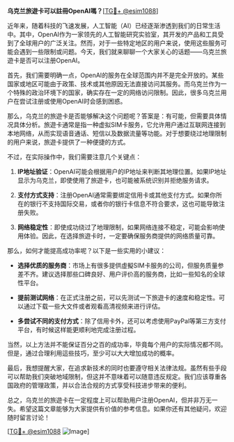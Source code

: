 **乌克兰旅遊卡可以註冊OpenAI嗎？**[[TG💪+ @esim1088](https://t.me/s/esim1088)]

近年来，随着科技的飞速发展，人工智能（AI）已经逐渐渗透到我们的日常生活中。其中，OpenAI作为一家领先的人工智能研究实验室，其开发的产品和工具受到了全球用户的广泛关注。然而，对于一些特定地区的用户来说，使用这些服务可能会遇到一些限制或问题。今天，我们就来聊聊一个大家关心的话题——乌克兰旅遊卡是否可以注册OpenAI。

首先，我们需要明确一点，OpenAI的服务在全球范围内并不是完全开放的。某些国家或地区可能由于政策、技术或其他原因无法直接访问其服务。而乌克兰作为一个特殊的政治环境下的国家，确实存在一定的网络访问限制。因此，很多乌克兰用户在尝试注册或使用OpenAI时会感到困惑。

那么，乌克兰的旅遊卡是否能够解决这个问题呢？答案是：有可能，但需要具体情况具体分析。旅遊卡通常是指一种虚拟SIM卡服务，它允许用户通过互联网连接到本地网络，从而实现语音通话、短信以及数据流量等功能。对于想要绕过地理限制的用户来说，旅遊卡提供了一种便捷的方式。

不过，在实际操作中，我们需要注意几个关键点：

1. **IP地址验证**：OpenAI可能会根据用户的IP地址来判断其地理位置。如果IP地址显示为乌克兰，即使使用了旅遊卡，也可能被系统识别并拒绝服务请求。
   
2. **支付方式支持**：注册OpenAI通常需要绑定信用卡或其他支付方式。如果你所在的银行不支持国际交易，或者你的银行卡信息不符合要求，这也可能导致注册失败。

3. **网络稳定性**：即使成功绕过了地理限制，如果网络连接不稳定，可能会影响使用体验。因此，在选择旅遊卡时，一定要确保服务商提供的网络质量可靠。

那么，如何才能提高成功率呢？以下是一些实用的小建议：

- **选择优质的服务商**：市场上有很多提供虛擬SIM卡服务的公司，但服务质量参差不齐。建议选择那些口碑良好、用户评价高的服务商，比如一些知名的全球性平台。

- **提前测试网络**：在正式注册之前，可以先测试一下旅遊卡的速度和稳定性。可以通过下载一些大文件或者观看高清视频来进行评估。

- **多尝试不同的支付方式**：除了信用卡外，还可以考虑使用PayPal等第三方支付平台，有时候这样能更顺利地完成注册过程。

当然，以上方法并不能保证百分之百的成功率，毕竟每个用户的实际情况都不同。但是，通过合理利用這些技巧，至少可以大大增加成功的概率。

最后，我想提醒大家，在追求新技术的同时也要遵守相关法律法规。虽然有些手段可以帮助我们突破地域限制，但这并不意味着可以随意违反规定。我们应该尊重各国政府的管理政策，并以合法合规的方式享受科技进步带来的便利。

总之，乌克兰的旅遊卡在一定程度上可以帮助用户注册OpenAI，但并非万无一失。希望这篇文章能够为大家提供有价值的参考信息。如果你还有其他疑问，欢迎随时留言讨论！

[[TG💪+ @esim1088](https://t.me/s/esim1088) ![Image](https://i.postimg.cc/4NQfJmqS/Snipaste-2025-05-13-00-14-12.png)]